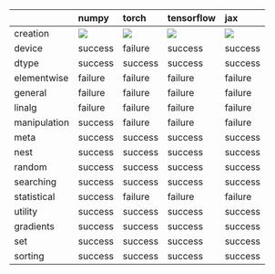 |              | numpy                                                                                                                                                                  | torch                                                                                                                                                                  | tensorflow                                                                                                                                                             | jax                                                                                                                                                                    |
|:-------------|:-----------------------------------------------------------------------------------------------------------------------------------------------------------------------|:-----------------------------------------------------------------------------------------------------------------------------------------------------------------------|:-----------------------------------------------------------------------------------------------------------------------------------------------------------------------|:-----------------------------------------------------------------------------------------------------------------------------------------------------------------------|
| creation     | <a href="https://github.com/unifyai/ivy/actions/runs/3122787702" rel="noopener noreferrer" target="_blank"><img src=https://img.shields.io/badge/-success-success></a> | <a href="https://github.com/unifyai/ivy/actions/runs/3122787702" rel="noopener noreferrer" target="_blank"><img src=https://img.shields.io/badge/-success-success></a> | <a href="https://github.com/unifyai/ivy/actions/runs/3122787702" rel="noopener noreferrer" target="_blank"><img src=https://img.shields.io/badge/-success-success></a> | <a href="https://github.com/unifyai/ivy/actions/runs/3122787702" rel="noopener noreferrer" target="_blank"><img src=https://img.shields.io/badge/-success-success></a> |
| device       | success                                                                                                                                                                | failure                                                                                                                                                                | success                                                                                                                                                                | success                                                                                                                                                                |
| dtype        | success                                                                                                                                                                | success                                                                                                                                                                | success                                                                                                                                                                | success                                                                                                                                                                |
| elementwise  | failure                                                                                                                                                                | failure                                                                                                                                                                | failure                                                                                                                                                                | failure                                                                                                                                                                |
| general      | failure                                                                                                                                                                | failure                                                                                                                                                                | failure                                                                                                                                                                | failure                                                                                                                                                                |
| linalg       | failure                                                                                                                                                                | failure                                                                                                                                                                | failure                                                                                                                                                                | failure                                                                                                                                                                |
| manipulation | success                                                                                                                                                                | failure                                                                                                                                                                | failure                                                                                                                                                                | failure                                                                                                                                                                |
| meta         | success                                                                                                                                                                | success                                                                                                                                                                | success                                                                                                                                                                | success                                                                                                                                                                |
| nest         | success                                                                                                                                                                | success                                                                                                                                                                | success                                                                                                                                                                | success                                                                                                                                                                |
| random       | success                                                                                                                                                                | success                                                                                                                                                                | success                                                                                                                                                                | success                                                                                                                                                                |
| searching    | success                                                                                                                                                                | success                                                                                                                                                                | success                                                                                                                                                                | success                                                                                                                                                                |
| statistical  | success                                                                                                                                                                | failure                                                                                                                                                                | failure                                                                                                                                                                | failure                                                                                                                                                                |
| utility      | success                                                                                                                                                                | success                                                                                                                                                                | success                                                                                                                                                                | success                                                                                                                                                                |
| gradients    | success                                                                                                                                                                | success                                                                                                                                                                | success                                                                                                                                                                | success                                                                                                                                                                |
| set          | success                                                                                                                                                                | success                                                                                                                                                                | success                                                                                                                                                                | success                                                                                                                                                                |
| sorting      | success                                                                                                                                                                | success                                                                                                                                                                | success                                                                                                                                                                | success                                                                                                                                                                |